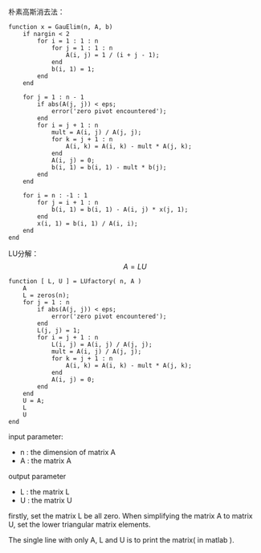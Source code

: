 朴素高斯消去法：
```
function x = GauElim(n, A, b)
    if nargin < 2
        for i = 1 : 1 : n
            for j = 1 : 1 : n
                A(i, j) = 1 / (i + j - 1);
            end
            b(i, 1) = 1;
        end
    end
    
    for j = 1 : n - 1
        if abs(A(j, j)) < eps;
            error('zero pivot encountered');
        end
        for i = j + 1 : n
            mult = A(i, j) / A(j, j);
            for k = j + 1 : n
                A(i, k) = A(i, k) - mult * A(j, k);
            end
            A(i, j) = 0;
            b(i, 1) = b(i, 1) - mult * b(j);
        end
    end
    
    for i = n : -1 : 1
        for j = i + 1 : n
            b(i, 1) = b(i, 1) - A(i, j) * x(j, 1);
        end
        x(i, 1) = b(i, 1) / A(i, i);
    end
end

```

LU分解：
$$ A = LU$$

```
function [ L, U ] = LUfactory( n, A )
    A
    L = zeros(n);
    for j = 1 : n
        if abs(A(j, j)) < eps;
            error('zero pivot encountered');
        end
        L(j, j) = 1;
        for i = j + 1 : n
            L(i, j) = A(i, j) / A(j, j);
            mult = A(i, j) / A(j, j);
            for k = j + 1 : n
                A(i, k) = A(i, k) - mult * A(j, k);
            end
            A(i, j) = 0;
        end
    end
    U = A;
    L
    U
end
```

input parameter:
- n : the dimension of matrix A
- A : the matrix A

output parameter
- L : the matrix L
- U : the matrix U

firstly, set the matrix L be all zero. When simplifying the matrix A to matrix U, set the lower triangular matrix elements.

The single line with only A, L and U is to print the matrix( in matlab ).